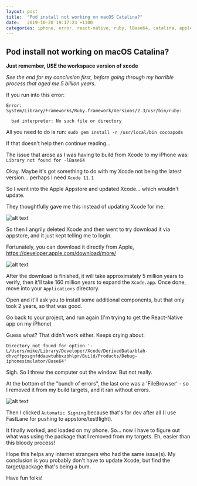 ```yaml
---
layout: post
title:  "Pod install not working on macOS Catalina?"
date:   2019-10-20 19:17:23 +1300
categories: iphone, error, react-native, ruby, lBase64, catalina, apple
---
```


## Pod install not working on macOS Catalina?

**Just remember, USE the workspace version of xcode**

*See the end for my conclusion first, before going through my horrible process that aged me 5 billion years.*

If you run into this error: 

```
Error:  System/Library/Frameworks/Ruby.framework/Versions/2.3/usr/bin/ruby:

  bad interpreter: No such file or directory

```

All you need to do is run:
`sudo gem install -n /usr/local/bin cocoapods `

If that doesn't help then continue reading...

The issue that arose as I was having to build from Xcode to my iPhone was:
`Library not found for -lBase64`

Okay. Maybe it's got something to do with my Xcode not being the latest version… perhaps I need `Xcode 11.1`

So I went into the Apple Appstore and updated Xcode… which wouldn't update.

They thoughtfully gave me this instead of updating Xcode for me: 

![alt text](https://i.imgur.com/goRNjjU.png "FFS Apple- why can't you just WORK?!")



So then I angrily deleted Xcode and then went to try download it via appstore, and it just kept telling me to login.

Fortunately, you can download it directly from Apple, https://developer.apple.com/download/more/

![alt text](https://i.imgur.com/iN9Fka6.png "Downloading xcode from Apple")


After the download is finished, it will take approximately 5 million years to verify, then it'll take 160 million years to expand the `Xcode.app`. Once done, move into your `Applications` directory. 

Open and it'll ask you to install some additional components, but that only took 2 years, so that was good.

Go back to your project, and run again (I'm trying to get the React-Native app on my iPhone)

Guess what? That didn't work either. Keeps crying about:

```
Directory not found for option '-L/Users/mike/Library/Developer/Xcode/DerivedData/blah-dhvqffposgnfddauwtuhbxzbhlpr/Build/Products/Debug-iphonesimulator/Base64'
```




Sigh. So I threw the computer out the window. But not really. 

At the bottom of the "bunch of errors", the last one was a 'FileBrowser' - so I removed it from my build targets, and it ran without errors.

![alt text](https://i.imgur.com/4XomjJV.png "Freaking ERRRRRRRORS EVERYWHEREEEEEE")

Then I clicked `Automatic Signing` because that's for dev after all (I use FastLane for pushing to appstore/testflight).

It finally worked, and loaded on my phone. So… now I have to figure out what was using the package that I removed from my targets. Eh, easier than this bloody process!

Hope this helps any internet strangers who had the same issue(s). My conclusion is you probably don't have to update Xcode, but find the target/package that's being a bum.

Have fun folks!




